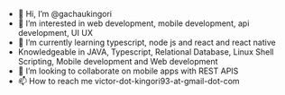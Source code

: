 - 👋 Hi, I’m @gachaukingori
- 👀 I’m interested in web development, mobile development, api development, UI UX
- 🌱 I’m currently learning typescript, node js and react and react native
- Knowledgeable in JAVA, Typescript, Relational Database, Linux Shell Scripting, Mobile development and Web development 
- 💞️ I’m looking to collaborate on mobile apps with REST APIS
- 📫 How to reach me  victor-dot-kingori93-at-gmail-dot-com

<!---
gachaukingori/gachaukingori is a ✨ special ✨ repository because its `README.md` (this file) appears on your GitHub profile.
You can click the Preview link to take a look at your changes.
--->
